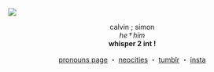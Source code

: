 <img src="https://link-to-your-image.jpg](https://i.ibb.co/8DZNnbmz/RENTRY-IMG-SIMON.jpg">

<p align="center">
  calvin ; simon <br>
  <i>he † him</i> <br>
  <b>whisper 2 int !</b>
</p>

<p align="center">
  <a href="https://rentry.co/officercard">pronouns page</a> ・ 
  <a href="https://dearnurse.straw.page">neocities</a> ・ 
  <a href="https://www.tumblr.com/blog/sdfghjkraytdshkjl">tumblr</a> ・ 
  <a href="https://www.instagram.com/radiohead_fan06482/">insta</a>
</p>
